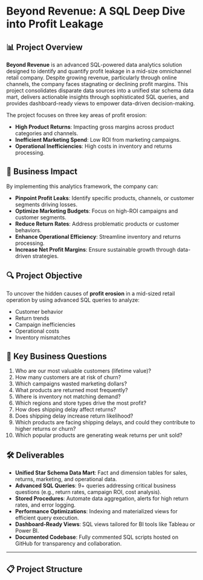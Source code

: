 # Beyond Revenue: A SQL Deep Dive into Profit Leakage

## 📊 Project Overview

**Beyond Revenue** is an advanced SQL-powered data analytics solution designed to identify and quantify profit leakage in a mid-size omnichannel retail company. Despite growing revenue, particularly through online channels, the company faces stagnating or declining profit margins. This project consolidates disparate data sources into a unified star schema data mart, delivers actionable insights through sophisticated SQL queries, and provides dashboard-ready views to empower data-driven decision-making.

The project focuses on three key areas of profit erosion:
- **High Product Returns**: Impacting gross margins across product categories and channels.
- **Inefficient Marketing Spend**: Low ROI from marketing campaigns.
- **Operational Inefficiencies**: High costs in inventory and returns processing.

## 🎯 Business Impact
By implementing this analytics framework, the company can:
- **Pinpoint Profit Leaks**: Identify specific products, channels, or customer segments driving losses.
- **Optimize Marketing Budgets**: Focus on high-ROI campaigns and customer segments.
- **Reduce Return Rates**: Address problematic products or customer behaviors.
- **Enhance Operational Efficiency**: Streamline inventory and returns processing.
- **Increase Net Profit Margins**: Ensure sustainable growth through data-driven strategies.

## 🔍 Project Objective
To uncover the hidden causes of **profit erosion** in a mid-sized retail operation by using advanced SQL queries to analyze:
- Customer behavior
- Return trends
- Campaign inefficiencies
- Operational costs
- Inventory mismatches

## 🧠 Key Business Questions
1. Who are our most valuable customers (lifetime value)?
2. How many customers are at risk of churn?
3. Which campaigns wasted marketing dollars?
4. What products are returned most frequently?
5. Where is inventory not matching demand?
6. Which regions and store types drive the most profit?
7. How does shipping delay affect returns?
8. Does shipping delay increase return likelihood?
9. Which products are facing shipping delays, and could they contribute to higher returns or churn?
10. Which popular products are generating weak returns per unit sold?

## 🛠️ Deliverables

- **Unified Star Schema Data Mart**: Fact and dimension tables for sales, returns, marketing, and operational data.
- **Advanced SQL Queries**: 9+ queries addressing critical business questions (e.g., return rates, campaign ROI, cost analysis).
- **Stored Procedures**: Automate data aggregation, alerts for high return rates, and error logging.
- **Performance Optimizations**: Indexing and materialized views for efficient query execution.
- **Dashboard-Ready Views**: SQL views tailored for BI tools like Tableau or Power BI.
- **Documented Codebase**: Fully commented SQL scripts hosted on GitHub for transparency and collaboration.

---

## 📋 Project Structure

